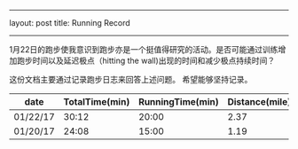 ----
layout: post
title: Running Record

----

1月22日的跑步使我意识到跑步亦是一个挺值得研究的活动。是否可能通过训练增加跑步时间以及延迟极点（hitting the wall)出现的时间和减少极点持续时间？

这份文档主要通过记录跑步日志来回答上述问题。
希望能够坚持记录。


date | TotalTime(min) | RunningTime(min) | Distance(mile) | Bonking(min)|
--- | ---------|-------|----|----
01/22/17 |30:12|20:00|2.37| 12:00-17:00
01/20/17|24:08|15:00|1.19|NA


